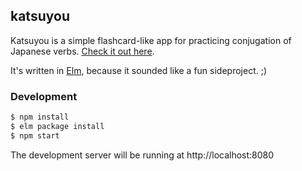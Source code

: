 ## katsuyou

Katsuyou is a simple flashcard-like app for practicing conjugation of Japanese
verbs. [Check it out here](https://spect88.github.io/katsuyou/).


It's written in [Elm](http://elm-lang.org/), because it sounded like a fun
sideproject. ;)

### Development

```sh
$ npm install
$ elm package install
$ npm start
```

The development server will be running at http://localhost:8080
